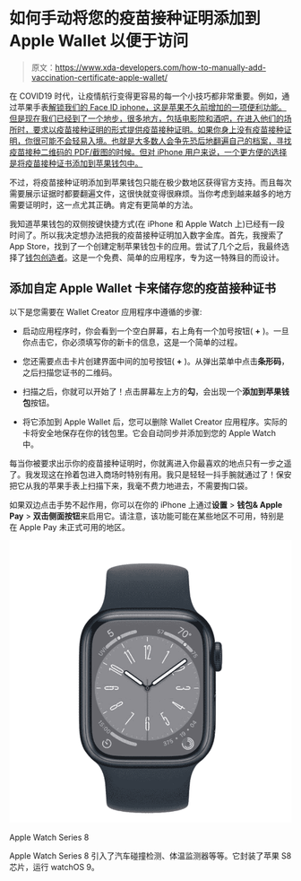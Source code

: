 # 如何手动将您的疫苗接种证明添加到 Apple Wallet 以便于访问

> 原文：<https://www.xda-developers.com/how-to-manually-add-vaccination-certificate-apple-wallet/>

在 COVID19 时代，让疫情航行变得更容易的每一个小技巧都非常重要。例如，通过苹果手表[解锁我们的 Face ID iphone，这是苹果不久前增加的一项便利功能。但是现在我们已经到了一个地步，很多地方，包括电影院和酒吧，在进入他们的场所时，要求以疫苗接种证明的形式提供疫苗接种证明。如果你身上没有疫苗接种证明，你很可能不会轻易入境。也就是大多数人会争先恐后地翻遍自己的档案，寻找疫苗接种二维码的 PDF/截图的时候。但对 iPhone 用户来说，一个更方便的选择是将疫苗接种证书添加到苹果钱包中。](https://www.xda-developers.com/best-apple-watch/)

不过，将疫苗接种证明添加到苹果钱包只能在极少数地区获得官方支持。而且每次需要展示证据时都要翻遍文件，这很快就变得很麻烦。当你考虑到越来越多的地方需要证明时，这一点尤其正确。肯定有更简单的方法。

我知道苹果钱包的双侧按键快捷方式(在 iPhone 和 Apple Watch 上)已经有一段时间了。所以我决定想办法把我的疫苗接种证明加入数字金库。首先，我搜索了 App Store，找到了一个创建定制苹果钱包卡的应用。尝试了几个之后，我最终选择了[钱包创造者](https://apps.apple.com/us/app/wallet-creator/id1486573384)。这是一个免费、简单的应用程序，专为这一特殊目的而设计。

## 添加自定 Apple Wallet 卡来储存您的疫苗接种证书

以下是您需要在 Wallet Creator 应用程序中遵循的步骤:

*   启动应用程序时，你会看到一个空白屏幕，右上角有一个加号按钮( **+** )。一旦你点击它，你必须填写你的新卡的信息，这是一个简单的过程。
*   您还需要点击卡片创建界面中间的加号按钮( **+** )。从弹出菜单中点击**条形码**，之后扫描您证书的二维码。

*   扫描之后，你就可以开始了！点击屏幕左上方的**勾**，会出现一个**添加到苹果钱包**按钮。
*   将它添加到 Apple Wallet 后，您可以删除 Wallet Creator 应用程序。实际的卡将安全地保存在你的钱包里。它会自动同步并添加到您的 Apple Watch 中。

每当你被要求出示你的疫苗接种证明时，你就离进入你最喜欢的地点只有一步之遥了。我发现这在拎着包进入商场时特别有用。我只是轻轻一抖手腕就通过了！保安把它从我的苹果手表上扫描下来，我毫不费力地进去，不需要掏口袋。

如果双边点击手势不起作用，你可以在你的 iPhone 上通过**设置** > **钱包& Apple Pay** > **双击侧面按钮**来启用它。请注意，该功能可能在某些地区不可用，特别是在 Apple Pay 未正式可用的地区。

 <picture>![The Apple Watch Series 8 is the latest smartwatch from Apple. ](img/0a09ed459420407f729ad5d2ceb81d9f.png)</picture> 

Apple Watch Series 8

Apple Watch Series 8 引入了汽车碰撞检测、体温监测器等等。它封装了苹果 S8 芯片，运行 watchOS 9。